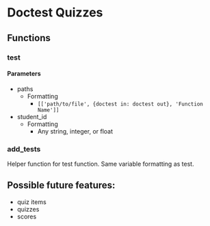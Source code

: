# Doctest Quizzes

## Functions
### test
#### Parameters
* paths
  * Formatting
    * `[['path/to/file', {doctest in: doctest out}, 'Function Name']]`
* student_id
  * Formatting
    * Any string, integer, or float
### add_tests
Helper function for test function. Same variable formatting as test.


## Possible future features:
* quiz items
* quizzes
* scores
